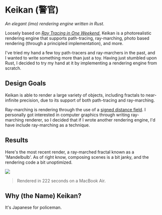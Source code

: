 # Keikan (警官)
*An elegant (imo) rendering engine written in Rust.*

Loosely based on [*Ray Tracing in One Weekend*](https://raytracing.github.io/books/RayTracingInOneWeekend.html), Keikan is a photorealistic rendering engine that supports path-tracing, ray-marching, photo based rendering (through a principled implementation), and more.

I've tried my hand a few toy path-tracers and ray-marchers in the past, and I wanted to write something more than just a toy. Having just stumbled upon Rust, I decided to try my hand at it by implementing a rendering engine from scratch.

## Design Goals
Keikan is able to render a large variety of objects, including fractals to near-infinite precision, due to its support of both path-tracing and ray-marching.

Ray-marching is rendering through the use of a [signed distance field](https://iquilezles.org/www/articles/distfunctions/distfunctions.htm).
I personally got interested in computer graphics through writing ray-marching renderer, so I decided that if I wrote another rendering engine, I'd have include ray-marching as a technique.

## Results
Here's the most recent render, a ray-marched fractal known as a 'Mandelbulb'. As of right know, composing scenes is a bit janky, and the rendering code a bit unoptimized.

![](https://raw.githubusercontent.com/Tloru/keikan/master/renders/render%2012.png)
> Rendered in 222 seconds on a MacBook Air.

## Why (the Name) Keikan?
It's Japanese for policeman.
